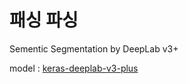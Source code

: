 # 패싱 파싱
Sementic Segmentation by DeepLab v3+

model : [keras-deeplab-v3-plus](https://github.com/bonlime/keras-deeplab-v3-plus)
